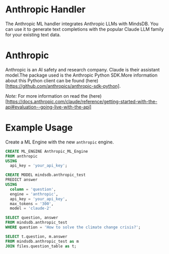 # Anthropic Handler
The Anthropic ML handler integrates Anthropic LLMs with MindsDB. You can use it to generate text completions with the popular Claude LLM family for your existing text data.

# Anthropic
Anthropic is an AI safety and research company. Claude is their assistant model.The package used is the Anthropic Python SDK.More information about this Python client can be found (here)[https://github.com/anthropics/anthropic-sdk-python].

*Note:* For more information on read the (here) [https://docs.anthropic.com/claude/reference/getting-started-with-the-api#evaluation--going-live-with-the-api]


# Example Usage

Create a ML Engine with the new `anthropic` engine.

~~~~sql
CREATE ML_ENGINE Anthropic_ML_Engine
FROM anthropic
USING
  api_key = 'your_api_key';
~~~~

~~~ sql
CREATE MODEL mindsdb.anthropic_test
PREDICT answer
USING
  column = 'question',
  engine = 'anthropic',
  api_key = 'your_api_key',
  max_tokens = '300',
  model = 'claude-2'
~~~

~~~ sql
SELECT question, answer
FROM mindsdb.anthropic_test
WHERE question = 'How to solve the climate change crisis?';
~~~

~~~ sql
SELECT t.question, m.answer
FROM mindsdb.anthropic_test as m
JOIN files.question_table as t;
~~~~
